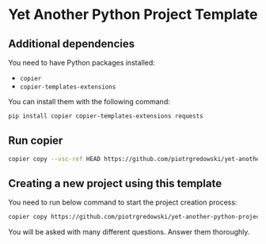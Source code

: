 # Yet Another Python Project Template

## Additional dependencies

You need to have Python packages installed:

- `copier`
- `copier-templates-extensions`

You can install them with the following command:

```bash
pip install copier copier-templates-extensions requests
```

## Run copier

```bash
copier copy --vsc-ref HEAD https://github.com/piotrgredowski/yet-another-python-project-template <name_of_output_dir>
```

## Creating a new project using this template

You need to run below command to start the project creation process:

```bash
copier copy https://github.com/piotrgredowski/yet-another-python-project-template.git /path/to/parent/directory/of/your/project
```

You will be asked with many different questions. Answer them thoroughly.
